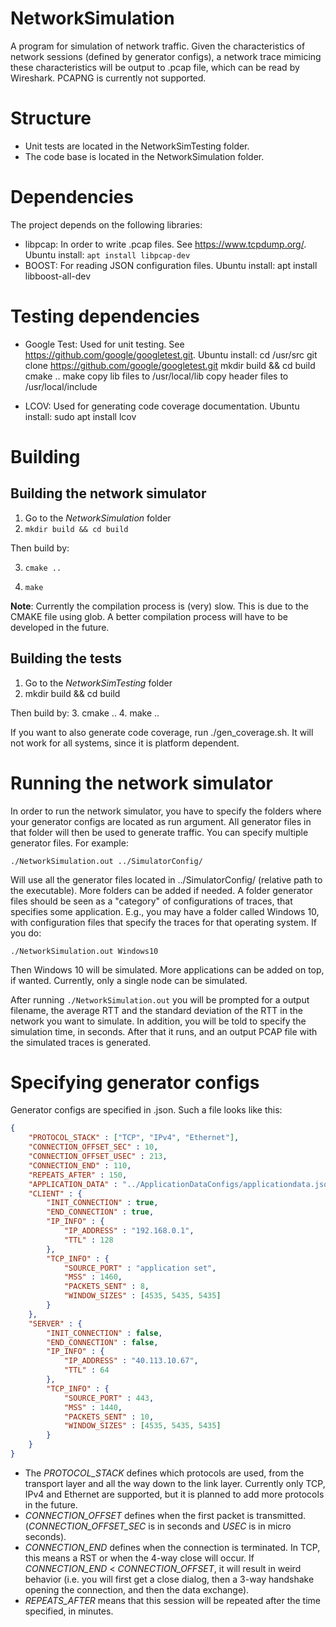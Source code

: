 # NetworkSimulation
A program for simulation of network traffic. Given the characteristics of network sessions (defined by generator configs), a network trace mimicing these characteristics will be output to .pcap file, which can be read by Wireshark.
PCAPNG is currently not supported.

# Structure
- Unit tests are located in the NetworkSimTesting folder.
- The code base is located in the NetworkSimulation folder.

# Dependencies
The project depends on the following libraries:
- libpcap: In order to write .pcap files. See https://www.tcpdump.org/.
Ubuntu install: `apt install libpcap-dev`
- BOOST: For reading JSON configuration files.
Ubuntu install: apt install libboost-all-dev

# Testing dependencies
- Google Test: Used for unit testing. See https://github.com/google/googletest.git.
Ubuntu install:
cd /usr/src
git clone https://github.com/google/googletest.git
mkdir build && cd build
cmake ..
make
copy lib files to /usr/local/lib
copy header files to /usr/local/include

- LCOV: Used for generating code coverage documentation. 
Ubuntu install: sudo apt install lcov

# Building
## Building the network simulator
1. Go to the _NetworkSimulation_ folder
2. `mkdir build && cd build`

Then build by:

3. `cmake ..`

4. `make`

**Note**: Currently the compilation process is (very) slow. This is due to the CMAKE file using glob. A better compilation process will have to be developed in the future.

## Building the tests
1. Go to the _NetworkSimTesting_ folder
2. mkdir build && cd build

Then build by:
3. cmake ..
4. make ..

If you want to also generate code coverage, run ./gen_coverage.sh.
It will not work for all systems, since it is platform dependent.

# Running the network simulator
In order to run the network simulator, you have to specify the folders where your generator configs are located as run argument. All generator files in that folder will then be used to generate traffic.
You can specify multiple generator files. For example:

```
./NetworkSimulation.out ../SimulatorConfig/
```

Will use all the generator files located in ../SimulatorConfig/ (relative path to the executable). More folders can be added if needed. A folder generator files should be seen as a "category" of configurations of traces, that specifies some application. E.g., you may have a folder called Windows 10, with configuration files that specify the traces for that operating system. If you do:

```
./NetworkSimulation.out Windows10
```

Then Windows 10 will be simulated. More applications can be added on top, if wanted.
Currently, only a single node can be simulated.

After running `./NetworkSimulation.out` you will be prompted for a output filename, the average RTT and the standard deviation of the RTT in the network you want to simulate. In addition, you will be told to specify the simulation time, in seconds. After that it runs, and an output PCAP file with the simulated traces is generated.

# Specifying generator configs
Generator configs are specified in .json. Such a file looks like this:

```json
{
    "PROTOCOL_STACK" : ["TCP", "IPv4", "Ethernet"],
    "CONNECTION_OFFSET_SEC" : 10,
    "CONNECTION_OFFSET_USEC" : 213,
    "CONNECTION_END" : 110,
    "REPEATS_AFTER" : 150,
    "APPLICATION_DATA" : "../ApplicationDataConfigs/applicationdata.json",
    "CLIENT" : {
        "INIT_CONNECTION" : true,
        "END_CONNECTION" : true,
        "IP_INFO" : {
            "IP_ADDRESS" : "192.168.0.1",
            "TTL" : 128
        },
        "TCP_INFO" : {
            "SOURCE_PORT" : "application set",
            "MSS" : 1460,
            "PACKETS_SENT" : 8,
            "WINDOW_SIZES" : [4535, 5435, 5435]
        }
    },
    "SERVER" : {
        "INIT_CONNECTION" : false,
        "END_CONNECTION" : false,
        "IP_INFO" : {
            "IP_ADDRESS" : "40.113.10.67",
            "TTL" : 64
        },
        "TCP_INFO" : {
            "SOURCE_PORT" : 443,
            "MSS" : 1440,
            "PACKETS_SENT" : 10,
            "WINDOW_SIZES" : [4535, 5435, 5435]
        }
    }
}
```

* The _PROTOCOL_STACK_ defines which protocols are used, from the transport layer and all the way down to the link layer. Currently only TCP, IPv4 and Ethernet are supported, but it is planned to add more protocols in the future.
* _CONNECTION_OFFSET_ defines when the first packet is transmitted. (_CONNECTION_OFFSET_SEC_ is in seconds and _USEC_ is in micro seconds).
* _CONNECTION_END_ defines when the connection is terminated. In TCP, this means a RST or when the 4-way close will occur. If _CONNECTION_END_ < _CONNECTION_OFFSET_, it will result in weird behavior (i.e. you will first get a close dialog, then a 3-way handshake opening the connection, and then the data exchange).
* _REPEATS_AFTER_ means that this session will be repeated after the time specified, in minutes. 


